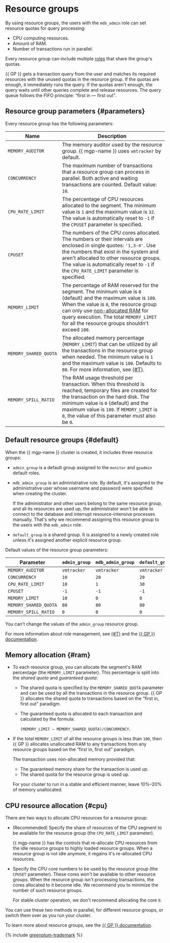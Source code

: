 # Resource groups

By using resource groups, the users with the `mdb_admin` role can set resource quotas for query processing:

* CPU computing resources.
* Amount of RAM.
* Number of transactions run in parallel.

Every resource group can include multiple [roles](cluster-users.md) that share the group's quotas.


{{ GP }} gets a transaction query from the user and matches its required resources with the unused quotas in the resource group. If the quotas are enough, it immediately runs the query. If the quotas aren't enough, the query waits until other queries complete and release resources. The query queue follows the FIFO principle: <q>first in — first out</q>.

## Resource group parameters {#parameters}

Every resource group has the following parameters:

| Name | Description |
| -----               | ----- |
| `MEMORY_AUDITOR` | The memory auditor used by the resource group. {{ mgp-name }} uses `vmtracker` by default. |
| `CONCURRENCY` | The maximum number of transactions that a resource group can process in parallel. Both active and waiting transactions are counted. Default value: `10`. |
| `CPU_RATE_LIMIT` | The percentage of CPU resources allocated to the segment. The minimum value is `1` and the maximum value is `32`. The value is automatically reset to `-1` if the `CPUSET` parameter is specified. |
| `CPUSET` | The numbers of the CPU cores allocated. The numbers or their intervals are enclosed in single quotes: `'1,3-4'`. Use the numbers that exist in the system and aren't allocated to other resource groups. The value is automatically reset to `-1` if the `CPU_RATE_LIMIT` parameter is specified. |
| `MEMORY_LIMIT` | The percentage of RAM reserved for the segment. The minimum value is `0` (default) and the maximum value is `100`. When the value is `0`, the resource group can only use [non-allocated RAM](#ram) for query execution. The total `MEMORY_LIMIT` for all the resource groups shouldn't exceed `100`. |
| `MEMORY_SHARED_QUOTA` | The allocated memory percentage (`MEMORY_LIMIT`) that can be utilized by all the transactions in the resource group when needed. The minimum value is `1` and the maximum value is `100`. Defaults to `80`. For more information, see [{#T}](#ram). |
| `MEMORY_SPILL_RATIO` | The RAM usage threshold per transaction. When this threshold is reached, temporary files are created for the transaction on the hard disk. The minimum value is `0` (default) and the maximum value is `100`. If `MEMORY_LIMIT` is `0`, the value of this parameter must also be `0`. |

## Default resource groups {#default}

When the {{ mgp-name }} cluster is created, it includes three resource groups:

* `admin_group` is a default group assigned to the `monitor` and `gpadmin` default roles.
* `mdb_admin_group` is an administrative role. By default, it's assigned to the administrative user whose username and password were specified when creating the cluster.

   If the administrator and other users belong to the same resource group, and all its resources are used up, the administrator won't be able to connect to the database and interrupt resource-intensive processes manually. That's why we recommend assigning this resource group to the users with the `mdb_admin` role.

* `default_group` is a shared group. It is assigned to a newly created role unless it's assigned another explicit resource group.

Default values of the resource group parameters:

| Parameter | `admin_group` | `mdb_admin_group` | `default_group` |
| --------------------- | ----------- | ----------- | ----------- |
| `MEMORY_AUDITOR` | `vmtracker` | `vmtracker` | `vmtracker` |
| `CONCURRENCY` | `10` | `20` | `20` |
| `CPU_RATE_LIMIT` | `10` | `1` | `30` |
| `CPUSET` | `-1` | `-1` | `-1` |
| `MEMORY_LIMIT` | `10` | `0` | `0` |
| `MEMORY_SHARED_QUOTA` | `80` | `80` | `80` |
| `MEMORY_SPILL_RATIO` | `0` | `0` | `0` |

You can't change the values of the `admin_group` resource group.

For more information about role management, see [{#T}](./cluster-users.md) and the [{{ GP }} documentation](https://docs.vmware.com/en/VMware-Tanzu-Greenplum/6/greenplum-database/GUID-admin_guide-roles_privs.html).

## Memory allocation {#ram}

* To each resource group, you can allocate the segment's RAM percentage (the `MEMORY_LIMIT` parameter). This percentage is split into the _shared quota_ and _guaranteed quota_:

   * The shared quota is specified by the `MEMORY_SHARED_QUOTA` parameter and can be used by all the transactions in the resource group. {{ GP }} allocates the shared quota to transactions based on the <q>first in, first out</q> paradigm.
   * The guaranteed quota is allocated to each transaction and calculated by the formula:

      `(MEMORY_LIMIT − MEMORY_SHARED_QUOTA)/CONCURRENCY`.

* If the total `MEMORY_LIMIT` of all the resource groups is less than `100`, then {{ GP }} allocates unallocated RAM to any transactions from any resource groups based on the <q>first in, first out</q> paradigm.

   The transaction uses non-allocated memory provided that:

   * The guaranteed memory share for the transaction is used up.
   * The shared quota for the resource group is used up.


   For your cluster to run in a stable and efficient manner, leave 10%–20% of memory unallocated.

## CPU resource allocation {#cpu}

There are two ways to allocate CPU resources for a resource group:

* (Recommended) Specify the share of resources of the CPU segment to be available for the resource group (the `CPU_RATE_LIMIT` parameter).

   {{ mgp-name }} has the controls that re-allocate CPU resources from the idle resource groups to highly loaded resource groups. When a resource group is not idle anymore, it regains it's re-allocated CPU resources.

* Specify the CPU core numbers to be used by the resource group (the `CPUSET` parameter). These cores won't be available to other resource groups. When the resource group isn't processing transactions, the cores allocated to it become idle. We recommend you to minimize the number of such resource groups.

   For stable cluster operation, we don't recommend allocating the core `0`.

You can use these two methods in parallel, for different resource groups, or switch them over as you run your cluster.

To learn more about resource groups, see the [{{ GP }} documentation](https://docs.vmware.com/en/VMware-Tanzu-Greenplum/6/greenplum-database/GUID-admin_guide-workload_mgmt_resgroups.html).

{% include [greenplum-trademark](../../_includes/mdb/mgp/trademark.md) %}
